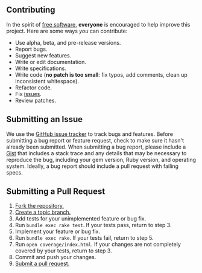 ## Contributing
In the spirit of [free software][free-sw], **everyone** is encouraged to help
improve this project. Here are some ways *you* can contribute:

[free-sw]: http://www.fsf.org/licensing/essays/free-sw.html

* Use alpha, beta, and pre-release versions.
* Report bugs.
* Suggest new features.
* Write or edit documentation.
* Write specifications.
* Write code (**no patch is too small**: fix typos, add comments, clean up
  inconsistent whitespace).
* Refactor code.
* Fix [issues][].
* Review patches.

[issues]: https://github.com/hakanensari/peddler/issues

## Submitting an Issue
We use the [GitHub issue tracker][issues] to track bugs and features. Before
submitting a bug report or feature request, check to make sure it hasn't
already been submitted. When submitting a bug report, please include a [Gist][]
that includes a stack trace and any details that may be necessary to reproduce
the bug, including your gem version, Ruby version, and operating system.
Ideally, a bug report should include a pull request with failing specs.

[gist]: https://gist.github.com/

## Submitting a Pull Request
1. [Fork the repository.][fork]
2. [Create a topic branch.][branch]
3. Add tests for your unimplemented feature or bug fix.
4. Run `bundle exec rake test`. If your tests pass, return to step 3.
5. Implement your feature or bug fix.
6. Run `bundle exec rake`. If your tests fail, return to step 5.
7. Run `open coverage/index.html`. If your changes are not completely covered
   by your tests, return to step 3.
8. Commit and push your changes.
9. [Submit a pull request.][pr]

[fork]: http://help.github.com/fork-a-repo/
[branch]: http://learn.github.com/p/branching.html
[pr]: http://help.github.com/send-pull-requests/
